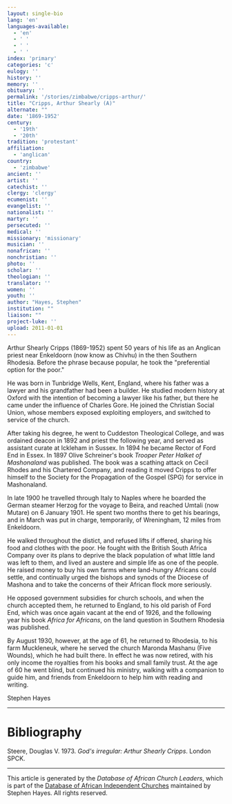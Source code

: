 ```yaml
---
layout: single-bio
lang: 'en'
languages-available:
  - 'en'
  - ' '
  - ' '
  - ' '
index: 'primary'
categories: 'c'
eulogy: ''
history: ''
memory: ''
obituary: ''
permalink: '/stories/zimbabwe/cripps-arthur/'
title: "Cripps, Arthur Shearly (A)"
alternate: ""
date: '1869-1952'
century:
  - '19th'
  - '20th'
tradition: 'protestant'
affiliation:
  - 'anglican'
country:
  - 'zimbabwe'
ancient: ''
artist: ''
catechist: ''
clergy: 'clergy'
ecumenist: ''
evangelist: ''
nationalist: ''
martyr: ''
persecuted: ''
medical: ''
missionary: 'missionary'
musician: ''
nonafrican: ''
nonchristian: ''
photo: ''
scholar: ''
theologian: ''
translator: ''
women: ''
youth: ''
author: "Hayes, Stephen"
institution: ""
liaison: ""
project-luke: ''
upload: 2011-01-01
---
```




Arthur Shearly Cripps (1869-1952) spent 50 years of his life as
an Anglican priest near Enkeldoorn (now know as Chivhu) in the then Southern
Rhodesia. Before the phrase because popular, he took the "preferential option
for the poor."

He was born in Tunbridge Wells, Kent, England, where his father was a lawyer
and his grandfather had been a builder. He studied modern history at Oxford with
the intention of becoming a lawyer like his father, but there he came under the
influence of Charles Gore. He joined the Christian Social Union, whose members
exposed exploiting employers, and switched to service of the church.

After taking his degree, he went to Cuddeston Theological College, and was
ordained deacon in 1892 and priest the following year, and served as assistant
curate at Ickleham in Sussex. In 1894 he became Rector of Ford End in Essex. In
1897 Olive Schreiner's book *Trooper Peter Halket of Mashonaland* was
published. The book was a scathing attack on Cecil Rhodes and his Chartered
Company, and reading it moved Cripps to offer himself to the Society for the
Propagation of the Gospel (SPG) for service in Mashonaland.

In late 1900 he travelled through Italy to Naples where he boarded the German
steamer Herzog for the voyage to Beira, and reached Umtali (now Mutare) on 6
January 1901. He spent two months there to get his bearings, and in March was
put in charge, temporarily, of Wreningham, 12 miles from Enkeldoorn.

He walked throughout the distict, and refused lifts if offered, sharing his
food and clothes with the poor. He fought with the British South Africa Company
over its plans to deprive the black population of what little land was left to
them, and lived an austere and simple life as one of the people. He raised money
to buy his own farms where land-hungry Africans could settle, and continually
urged the bishops and synods of the Diocese of Mashona and to take the concerns
of their African flock more seriously.

He opposed government subsidies for church schools, and when the church
accepted them, he returned to England, to his old parish of Ford End, which was
once again vacant at the end of 1926, and the following year his book
*Africa for Africans*, on the land question in Southern Rhodesia was
published.

By August 1930, however, at the age of 61, he returned to Rhodesia, to his
farm Muckleneuk, where he served the church Maronda Mashanu (Five Wounds), which
he had built there. In effect he was now retired, with his only income the
royalties from his books and small family trust. At the age of 60 he went blind,
but continued his ministry, walking with a companion to guide him, and friends
from Enkeldoorn to help him with reading and writing.

Stephen Hayes

---

# Bibliography

Steere, Douglas V. 1973. *God's irregular: Arthur Shearly
Cripps*. London SPCK.

---

This article is generated by the *Database of African
Church Leaders*, which is part of the [Database of African Independent Churches](http://www.geocities.com/missionalia/aicdb.htm) maintained by Stephen Hayes. All rights reserved.
